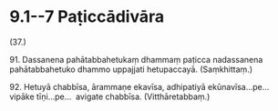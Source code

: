 

# 9.1--7 Paṭiccādivāra



(37.)

91\. Dassanena pahātabbahetukaṃ dhammaṃ paṭicca nadassanena pahātabbahetuko dhammo uppajjati hetupaccayā. (Saṃkhittaṃ.)

92\. Hetuyā chabbīsa, ārammaṇe ekavīsa, adhipatiyā ekūnavīsa…pe…  vipāke tīṇi…pe…  avigate chabbīsa. (Vitthāretabbaṃ.)



